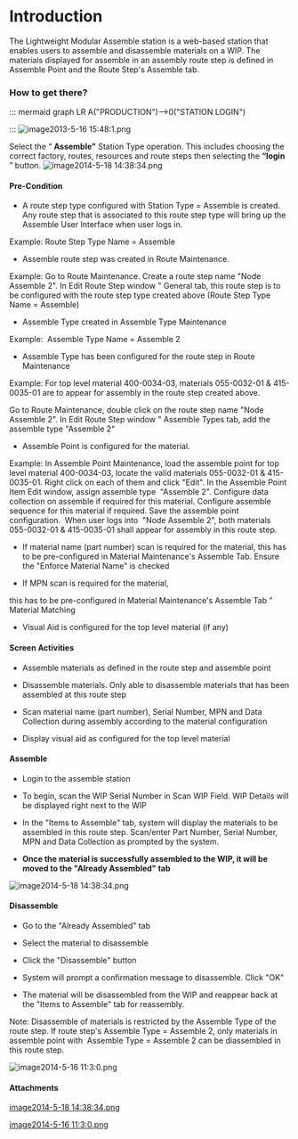 # Introduction

The Lightweight Modular Assemble station is a web-based station that enables users to assemble and disassemble materials on a WIP. The materials displayed for assemble in an assembly route step is defined in Assemble Point and the Route Step's Assemble tab. 


### **How to get there?** 



::: mermaid
graph LR
A("PRODUCTION")-->0("STATION LOGIN")

:::
![image2013-5-16 15:48:1.png](/.attachments/29919703.png)


Select the “
**Assemble"**  Station Type operation. This includes choosing the correct factory, routes, resources and route steps then selecting the **“login** ” button. ![image2014-5-18 14:38:34.png](/.attachments/29917722.png)





#### **Pre-Condition** 



- A route step type configured with Station Type = Assemble is created. Any route step that is associated to this route step type will bring up the Assemble User Interface when user logs in.


Example: Route Step Type Name = Assemble

- Assemble route step was created in Route Maintenance.


Example: Go to Route Maintenance. Create a route step name "Node Assemble 2". In Edit Route Step window " General tab, this route step is to be configured with the route step type created above (Route Step Type Name = Assemble)


- Assemble Type created in Assemble Type Maintenance


Example:  Assemble Type Name = Assemble 2


- Assemble Type has been configured for the route step in Route Maintenance


Example: For top level material 400-0034-03, materials 055-0032-01 & 415-0035-01 are to appear for assembly in the route step created above. 

Go to Route Maintenance, double click on the route step name "Node Assemble 2". In Edit Route Step window " Assemble Types tab, add the assemble type "Assemble 2"



- Assemble Point is configured for the material.


Example: In Assemble Point Maintenance, load the assemble point for top level material 400-0034-03, locate the valid materials 055-0032-01 & 415-0035-01. Right click on each of them and click "Edit". In the Assemble Point Item Edit window, assign assemble type 
"Assemble 2". Configure data collection on assemble if required for this material. Configure assemble sequence for this material if required. Save the assemble point configuration. 
When user logs into 
"Node Assemble 2", both materials 
055-0032-01 & 415-0035-01 shall appear for assembly in this route step.


- If material name (part number) scan is required for the material, this has to be pre-configured in Material Maintenance's Assemble Tab. Ensure the "Enforce Material Name" is checked


- If MPN scan is required for the material,

this has to be pre-configured in Material Maintenance's Assemble Tab " Material Matching

- Visual Aid is configured for the top level material (if any)




#### **Screen Activities** 



- Assemble materials as defined in the route step and assemble point



- Disassemble materials. Only able to disassemble materials that has been assembled at this route step


- Scan material name (part number), Serial Number, MPN and Data Collection during assembly according to the material configuration


- Display visual aid as configured for the top level material





#### **Assemble** 



- Login to the assemble station


- To begin, scan the WIP Serial Number in Scan WIP Field. WIP Details will be displayed right next to the WIP


- In the "Items to Assemble" tab, system will display the materials to be assembled in this route step. Scan/enter Part Number, Serial Number, MPN and Data Collection as prompted by the system.


- **Once the material is successfully assembled to the WIP, it will be moved to the "Already Assembled" tab**


![image2014-5-18 14:38:34.png](https://mail.google.com/mail/ca/u/0/?ui=2&ik=f03a5dcb1a&view=att&th=1460b47ffc5a5e11&attid=0.1&disp=emb&realattid=ii_1460b29c46e578ad&zw&atsh=1)





#### **Disassemble** 





- Go to the "Already Assembled" tab


- Select the material to disassemble


- Click the "Disassemble" button


- System will prompt a confirmation message to disassemble. Click "OK"


- The material will be disassembled from the WIP and reappear back at the "Items to Assemble" tab for reassembly.


Note: Disassemble of materials is restricted by the Assemble Type of the route step. If route step's Assemble Type = Assemble 2, only materials in assemble point with 
Assemble Type = Assemble 2 can be diassembled in this route step.

![image2014-5-16 11:3:0.png](/.attachments/29917723.png)




#### Attachments

[image2014-5-18 14:38:34.png](/.attachments/29917722.png)
[image2014-5-16 11:3:0.png](/.attachments/29917723.png)
